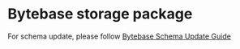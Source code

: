 # Bytebase storage package

For schema update, please follow [Bytebase Schema Update Guide](https://github.com/ashutoshojha5/bytebase/blob/main/docs/schema-update-guide.md)
